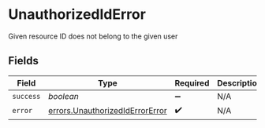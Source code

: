 # UnauthorizedIdError

Given resource ID does not belong to the given user


## Fields

| Field                                                                              | Type                                                                               | Required                                                                           | Description                                                                        |
| ---------------------------------------------------------------------------------- | ---------------------------------------------------------------------------------- | ---------------------------------------------------------------------------------- | ---------------------------------------------------------------------------------- |
| `success`                                                                          | *boolean*                                                                          | :heavy_minus_sign:                                                                 | N/A                                                                                |
| `error`                                                                            | [errors.UnauthorizedIdErrorError](../../models/errors/unauthorizediderrorerror.md) | :heavy_check_mark:                                                                 | N/A                                                                                |